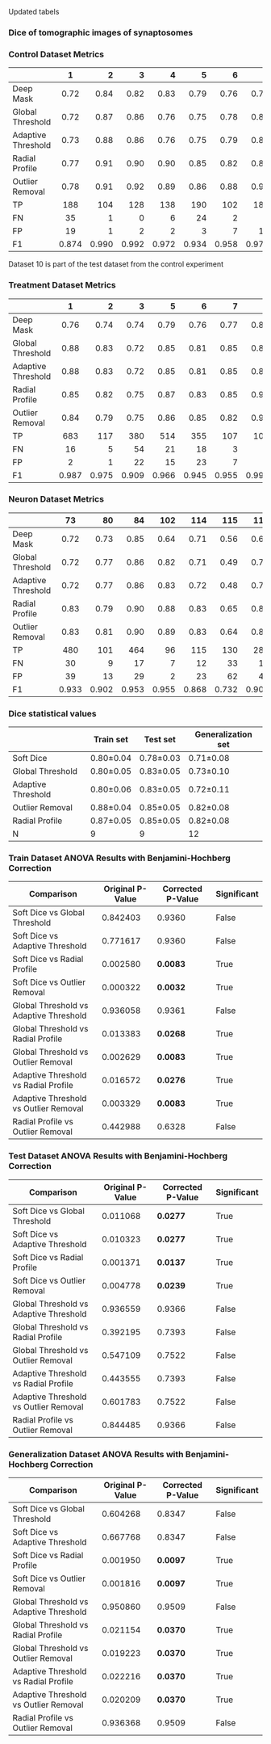 
Updated tabels
### Dice of tomographic images of synaptosomes
### Control Dataset Metrics 
|           | 1 | 2 | 3 | 4 | 5 | 6 | 7 | 8 | 9 | 10 | Mean |
|:---------|:-----:|-----:|-----:|-----:|-----:|-----:|-----:|-----:|-----:|-----:|:-----:|
| Deep Mask | 0.72 | 0.84 | 0.82 | 0.83 | 0.79 | 0.76 | 0.78 | 0.81 | 0.82 | 0.80 | **0.797** |
| Global Threshold | 0.72 | 0.87 | 0.86 | 0.76 | 0.75 | 0.78 | 0.84 | 0.85 | 0.77 | 0.86 | **0.806** |
| Adaptive Threshold | 0.73 | 0.88 | 0.86 | 0.76 | 0.75 | 0.79 | 0.84 | 0.85 | 0.77 | 0.86 | **0.809** |
| Radial Profile | 0.77 | 0.91 | 0.90 | 0.90 | 0.85 | 0.82 | 0.86 | 0.88 | 0.89 | 0.89 | **0.867** |
| Outlier Removal | 0.78 | 0.91 | 0.92 | 0.89 | 0.86 | 0.88 | 0.90 | 0.90 | 0.91 | 0.89 | **0.884** |
| TP | 188 | 104 | 128 | 138 | 190 | 102 | 184 | 128 | 132 | 127 | **142.10** |
| FN | 35 | 1 | 0 | 6 | 24 | 2 | 0 | 4 | 3 | 2 | **7.70** |
| FP | 19 | 1 | 2 | 2 | 3 | 7 | 10 | 1 | 3 | 5 | **5.30** |
| F1 | 0.874 | 0.990 | 0.992 | 0.972 | 0.934 | 0.958 | 0.974 | 0.981 | 0.978 | 0.973 | **0.963** |

Dataset 10 is part of the test dataset from the control experiment


### Treatment Dataset Metrics
|           | 1 | 2 | 3 | 5 | 6 | 7 | 8 | 10 | Mean |
|:---------|:-----:|-----:|-----:|-----:|-----:|-----:|-----:|-----:|:-----:|
| Deep Mask | 0.76 | 0.74 | 0.74 | 0.79 | 0.76 | 0.77 | 0.83 | 0.81 | **0.775** |
| Global Threshold | 0.88 | 0.83 | 0.72 | 0.85 | 0.81 | 0.85 | 0.85 | 0.85 | **0.830** |
| Adaptive Threshold | 0.88 | 0.83 | 0.72 | 0.85 | 0.81 | 0.85 | 0.85 | 0.85 | **0.830** |
| Radial Profile | 0.85 | 0.82 | 0.75 | 0.87 | 0.83 | 0.85 | 0.91 | 0.89 | **0.846** |
| Outlier Removal | 0.84 | 0.79 | 0.75 | 0.86 | 0.85 | 0.82 | 0.91 | 0.90 | **0.840** |
| TP | 683 | 117 | 380 | 514 | 355 | 107 | 100 | 75 | **291.38** |
| FN | 16 | 5 | 54 | 21 | 18 | 3 | 0 | 1 | **14.75** |
| FP | 2 | 1 | 22 | 15 | 23 | 7 | 1 | 5 | **9.50** |
| F1 | 0.987 | 0.975 | 0.909 | 0.966 | 0.945 | 0.955 | 0.995 | 0.962 | **0.962** |
### Neuron Dataset Metrics
|           | 73 | 80 | 84 | 102 | 114 | 115 | 116 | 123 | 128 | 132 | 133 | 134 | Mean |
|:-------------|:-----:|-----:|-----:|-----:|-----:|-----:|-----:|-----:|-----:|-----:|-----:|-----:|:-----:|
| Deep Mask | 0.72 | 0.73 | 0.85 | 0.64 | 0.71 | 0.56 | 0.66 | 0.64 | 0.75 | 0.70 | 0.80 | 0.73 | **0.708** |
| Global Threshold | 0.72 | 0.77 | 0.86 | 0.82 | 0.71 | 0.49 | 0.71 | 0.59 | 0.79 | 0.77 | 0.78 | 0.71 | **0.727** |
| Adaptive Threshold | 0.72 | 0.77 | 0.86 | 0.83 | 0.72 | 0.48 | 0.71 | 0.56 | 0.79 | 0.77 | 0.78 | 0.70 | **0.724** |
| Radial Profile | 0.83 | 0.79 | 0.90 | 0.88 | 0.83 | 0.65 | 0.82 | 0.68 | 0.89 | 0.87 | 0.90 | 0.81 | **0.821** |
| Outlier Removal | 0.83 | 0.81 | 0.90 | 0.89 | 0.83 | 0.64 | 0.83 | 0.68 | 0.90 | 0.87 | 0.90 | 0.80 | **0.823** |
| TP | 480 | 101 | 464 | 96 | 115 | 130 | 281 | 59 | 239 | 125 | 498 | 530 | **259.83** |
| FN | 30 | 9 | 17 | 7 | 12 | 33 | 13 | 6 | 9 | 10 | 18 | 99 | **21.92** |
| FP | 39 | 13 | 29 | 2 | 23 | 62 | 44 | 6 | 23 | 17 | 12 | 79 | **29.08** |
| F1 | 0.933 | 0.902 | 0.953 | 0.955 | 0.868 | 0.732 | 0.908 | 0.908 | 0.937 | 0.903 | 0.971 | 0.856 | **0.902** |



### Dice statistical values
|                    | Train set | Test set  | Generalization set |
|--------------------|-----------|-----------|--------------------|
| Soft Dice          | 0.80±0.04 | 0.78±0.03 | 0.71±0.08          |
| Global Threshold   | 0.80±0.05 | 0.83±0.05 | 0.73±0.10          |
| Adaptive Threshold | 0.80±0.06 | 0.83±0.05 | 0.72±0.11          |
| Outlier Removal    | 0.88±0.04 | 0.85±0.05 | 0.82±0.08          |
| Radial Profile     | 0.87±0.05 | 0.85±0.05 | 0.82±0.08          |
| N                  | 9         | 9         | 12                 |


### Train Dataset ANOVA Results with Benjamini-Hochberg Correction
| Comparison                          | Original P-Value | Corrected P-Value | Significant |
|-------------------------------------|------------------|-------------------|-------------|
| Soft Dice vs Global Threshold       | 0.842403         | 0.9360            | False       |
| Soft Dice vs Adaptive Threshold     | 0.771617         | 0.9360            | False       |
| Soft Dice vs Radial Profile         | 0.002580         | **0.0083**        | True        |
| Soft Dice vs Outlier Removal        | 0.000322         | **0.0032**        | True        |
| Global Threshold vs Adaptive Threshold | 0.936058      | 0.9361            | False       |
| Global Threshold vs Radial Profile  | 0.013383         | **0.0268**        | True        |
| Global Threshold vs Outlier Removal | 0.002629         | **0.0083**        | True        |
| Adaptive Threshold vs Radial Profile| 0.016572         | **0.0276**        | True        |
| Adaptive Threshold vs Outlier Removal | 0.003329       | **0.0083**        | True        |
| Radial Profile vs Outlier Removal   | 0.442988         | 0.6328            | False       |

### Test Dataset ANOVA Results with Benjamini-Hochberg Correction
| Comparison                          | Original P-Value | Corrected P-Value | Significant |
|-------------------------------------|------------------|-------------------|-------------|
| Soft Dice vs Global Threshold       | 0.011068         | **0.0277**        | True        |
| Soft Dice vs Adaptive Threshold     | 0.010323         | **0.0277**        | True        |
| Soft Dice vs Radial Profile         | 0.001371         | **0.0137**        | True        |
| Soft Dice vs Outlier Removal        | 0.004778         | **0.0239**        | True        |
| Global Threshold vs Adaptive Threshold | 0.936559      | 0.9366            | False       |
| Global Threshold vs Radial Profile  | 0.392195         | 0.7393            | False       |
| Global Threshold vs Outlier Removal | 0.547109         | 0.7522            | False       |
| Adaptive Threshold vs Radial Profile| 0.443555         | 0.7393            | False       |
| Adaptive Threshold vs Outlier Removal | 0.601783       | 0.7522            | False       |
| Radial Profile vs Outlier Removal   | 0.844485         | 0.9366            | False       |

### Generalization Dataset ANOVA Results with Benjamini-Hochberg Correction
| Comparison                          | Original P-Value | Corrected P-Value | Significant |
|-------------------------------------|------------------|-------------------|-------------|
| Soft Dice vs Global Threshold       | 0.604268         | 0.8347            | False       |
| Soft Dice vs Adaptive Threshold     | 0.667768         | 0.8347            | False       |
| Soft Dice vs Radial Profile         | 0.001950         | **0.0097**        | True        |
| Soft Dice vs Outlier Removal        | 0.001816         | **0.0097**        | True        |
| Global Threshold vs Adaptive Threshold | 0.950860      | 0.9509            | False       |
| Global Threshold vs Radial Profile  | 0.021154         | **0.0370**        | True        |
| Global Threshold vs Outlier Removal | 0.019223         | **0.0370**        | True        |
| Adaptive Threshold vs Radial Profile| 0.022216         | **0.0370**        | True        |
| Adaptive Threshold vs Outlier Removal | 0.020209       | **0.0370**        | True        |
| Radial Profile vs Outlier Removal   | 0.936368         | 0.9509            | False       |
